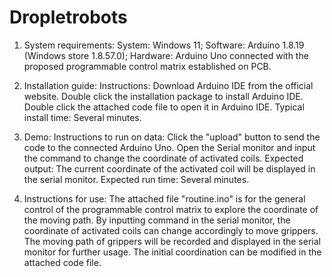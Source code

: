 # Dropletrobots
1. System requirements: 
System: Windows 11;
Software: Arduino 1.8.19 (Windows store 1.8.57.0);
Hardware: Arduino Uno connected with the proposed programmable control matrix established on PCB.

2. Installation guide:
Instructions: Download Arduino IDE from the official website. Double click the installation package to install Arduino IDE. Double click the attached code file to open it in Arduino IDE.
Typical install time: Several minutes.

3. Demo:
Instructions to run on data: Click the "upload" button to send the code to the connected Arduino Uno. Open the Serial monitor and input the command to change the coordinate of activated coils.
Expected output: The current coordinate of the activated coil will be displayed in the serial monitor.
Expected run time: Several minutes.

4. Instructions for use: 
The attached file "routine.ino" is for the general control of the programmable control matrix to explore the coordinate of the moving path. By inputting command in the serial monitor, the coordinate of activated coils can change accordingly to move grippers. The moving path of grippers will be recorded and displayed in the serial monitor for further usage. The initial coordination can be modified in the attached code file.
